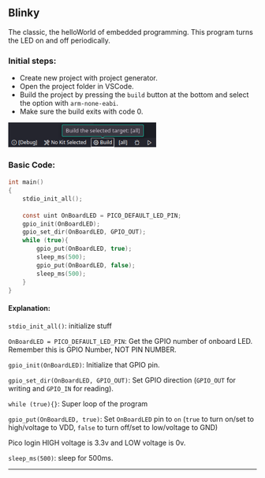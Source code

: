 ## Blinky

The classic, the helloWorld of embedded programming. This program turns the LED on and off periodically.

### Initial steps: 
- Create new project with project generator.
- Open the project folder in VSCode.
- Build the project by pressing the `build` button at the bottom and select the option with `arm-none-eabi`.
- Make sure the build exits with code 0.

<img src="../assets/buildButton.png" width="300">

### Basic Code:

``` C
int main()
{
    stdio_init_all();

    const uint OnBoardLED = PICO_DEFAULT_LED_PIN;
    gpio_init(OnBoardLED);
    gpio_set_dir(OnBoardLED, GPIO_OUT);
    while (true){
        gpio_put(OnBoardLED, true);
        sleep_ms(500);
        gpio_put(OnBoardLED, false);
        sleep_ms(500);
    }
}
```

#### Explanation:
`stdio_init_all()`: initialize stuff

`OnBoardLED = PICO_DEFAULT_LED_PIN`: Get the GPIO number of onboard LED. Remember this is GPIO Number, NOT PIN NUMBER.

`gpio_init(OnBoardLED)`: Initialize that GPIO pin.

`gpio_set_dir(OnBoardLED, GPIO_OUT)`: Set GPIO direction (`GPIO_OUT` for writing and `GPIO_IN` for reading).

`while (true){}`: Super loop of the program

`gpio_put(OnBoardLED, true)`: Set `OnBoardLED` pin to `on` (`true` to turn on/set to high/voltage to VDD, `false` to turn off/set to low/voltage to GND)

Pico login HIGH voltage is 3.3v and LOW voltage is 0v.

`sleep_ms(500)`: sleep for 500ms.

---

